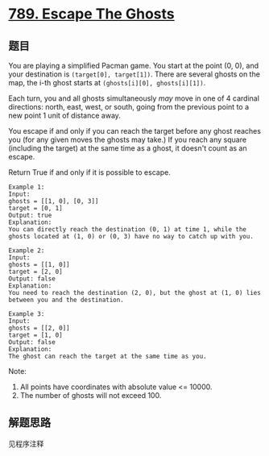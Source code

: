 # [789. Escape The Ghosts](https://leetcode.com/problems/escape-the-ghosts/)

## 题目

You are playing a simplified Pacman game. You start at the point (0, 0), and your destination is `(target[0], target[1])`. There are several ghosts on the map, the i-th ghost starts at `(ghosts[i][0], ghosts[i][1])`.

Each turn, you and all ghosts simultaneously *may* move in one of 4 cardinal directions: north, east, west, or south, going from the previous point to a new point 1 unit of distance away.

You escape if and only if you can reach the target before any ghost reaches you (for any given moves the ghosts may take.)  If you reach any square (including the target) at the same time as a ghost, it doesn't count as an escape.

Return True if and only if it is possible to escape.

```text
Example 1:
Input:
ghosts = [[1, 0], [0, 3]]
target = [0, 1]
Output: true
Explanation:
You can directly reach the destination (0, 1) at time 1, while the ghosts located at (1, 0) or (0, 3) have no way to catch up with you.
```

```text
Example 2:
Input:
ghosts = [[1, 0]]
target = [2, 0]
Output: false
Explanation:
You need to reach the destination (2, 0), but the ghost at (1, 0) lies between you and the destination.
```

```text
Example 3:
Input:
ghosts = [[2, 0]]
target = [1, 0]
Output: false
Explanation:
The ghost can reach the target at the same time as you.
```

Note:

1. All points have coordinates with absolute value <= 10000.
1. The number of ghosts will not exceed 100.

## 解题思路

见程序注释
